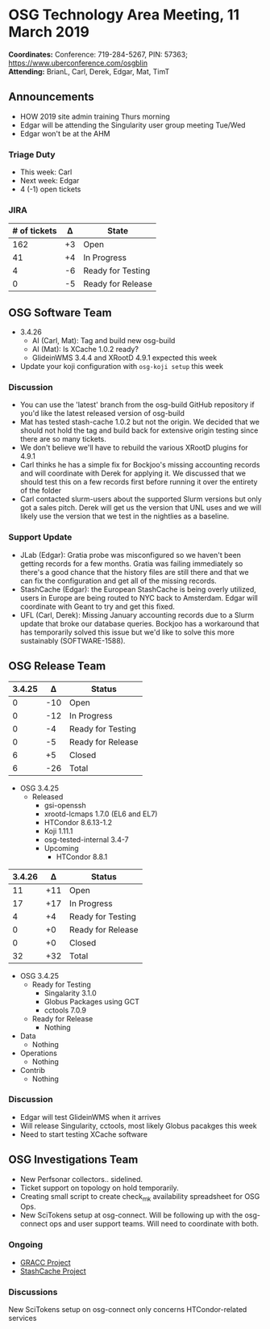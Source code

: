 # OSG Technology Area Meeting, 11 March 2019

**Coordinates:** Conference: 719-284-5267, PIN: 57363; <https://www.uberconference.com/osgblin>  
**Attending:** BrianL, Carl, Derek, Edgar, Mat, TimT


## Announcements

-   HOW 2019 site admin training Thurs morning
-   Edgar will be attending the Singularity user group meeting Tue/Wed
-   Edgar won't be at the AHM


### Triage Duty

-   This week: Carl
-   Next week: Edgar
-   4 (-1) open tickets


### JIRA

| # of tickets | &Delta; | State             |
|------------ |------- |----------------- |
| 162          | +3      | Open              |
| 41           | +4      | In Progress       |
| 4            | -6      | Ready for Testing |
| 0            | -5      | Ready for Release |


## OSG Software Team

-   3.4.26
    -   AI (Carl, Mat): Tag and build new osg-build
    -   AI (Mat): Is XCache 1.0.2 ready?
    -   GlideinWMS 3.4.4 and XRootD 4.9.1 expected this week
-   Update your koji configuration with `osg-koji setup` this week


### Discussion

-   You can use the 'latest' branch from the osg-build GitHub repository if you'd like the latest released version of osg-build
-   Mat has tested stash-cache 1.0.2 but not the origin.
    We decided that we should not hold the tag and build back for extensive origin testing since there are so many tickets.
-   We don't believe we'll have to rebuild the various XRootD plugins for 4.9.1
-   Carl thinks he has a simple fix for Bockjoo's missing accounting records and will coordinate with Derek for applying it.
    We discussed that we should test this on a few records first before running it over the entirety of the folder
-   Carl contacted slurm-users about the supported Slurm versions but only got a sales pitch.
    Derek will get us the version that UNL uses and we will likely use the version that we test in the nightlies as a baseline.


### Support Update

-   JLab (Edgar): Gratia probe was misconfigured so we haven't been getting records for a few months.
    Gratia was failing immediately so there's a good chance that the history files are still there and that we can fix the configuration and get all of the missing records.
-   StashCache (Edgar): the European StashCache is being overly utilized, users in Europe are being routed to NYC back to Amsterdam.
    Edgar will coordinate with Geant to try and get this fixed.
-   UFL (Carl, Derek): Missing January accounting records due to a Slurm update that broke our database queries.
    Bockjoo has a workaround that has temporarily solved this issue but we'd like to solve this more sustainably (SOFTWARE-1588).


## OSG Release Team

| 3.4.25 | &Delta; | Status            |
|------ |------- |----------------- |
| 0      | -10     | Open              |
| 0      | -12     | In Progress       |
| 0      | -4      | Ready for Testing |
| 0      | -5      | Ready for Release |
| 6      | +5      | Closed            |
| 6      | -26     | Total             |

-   OSG 3.4.25  
    -   Released
        -   gsi-openssh
        -   xrootd-lcmaps 1.7.0 (EL6 and EL7)
        -   HTCondor 8.6.13-1.2
        -   Koji 1.11.1
        -   osg-tested-internal 3.4-7
        -   Upcoming  
            -   HTCondor 8.8.1


| 3.4.26 | &Delta; | Status            |
|------ |------- |----------------- |
| 11     | +11     | Open              |
| 17     | +17     | In Progress       |
| 4      | +4      | Ready for Testing |
| 0      | +0      | Ready for Release |
| 0      | +0      | Closed            |
| 32     | +32     | Total             |

-   OSG 3.4.25
    -   Ready for Testing
        -   Singalarity 3.1.0
        -   Globus Packages using GCT
        -   cctools 7.0.9
    -   Ready for Release
        -   Nothing
-   Data
    -   Nothing
-   Operations  
    -   Nothing
-   Contrib  
    -   Nothing


### Discussion

-   Edgar will test GlideinWMS when it arrives
-   Will release Singularity, cctools, most likely Globus pacakges this week
-   Need to start testing XCache software


## OSG Investigations Team

-   New Perfsonar collectors.. sidelined.
-   Ticket support on topology on hold temporarily.
-   Creating small script to create check<sub>mk</sub> availability spreadsheet for OSG Ops.
-   New SciTokens setup at osg-connect.  Will be following up with the osg-connect ops and user support teams.  Will need to coordinate with both.


### Ongoing

-   [GRACC Project](https://opensciencegrid.atlassian.net/projects/GRACC)
-   [StashCache Project](http://opensciencegrid.org/docs/data/stashcache/overview/)


### Discussions

New SciTokens setup on osg-connect only concerns HTCondor-related services

